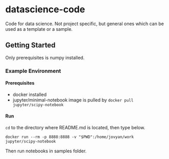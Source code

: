 # datascience-code

Code for data science. Not project specific, but general ones which can be used as a template or a sample. 

## Getting Started

Only prerequisites is numpy installed.

### Example Environment

#### Prerequisites
- docker installed 
- jupyter/minimal-notebook image is pulled by `docker pull jupyter/scipy-notebook`

#### Run 

`cd` to the directory where README.md is located, then type below. 

```
docker run --rm -p 8888:8888 -v "$PWD":/home/jovyan/work jupyter/scipy-notebook
```

Then run notebooks in samples folder.